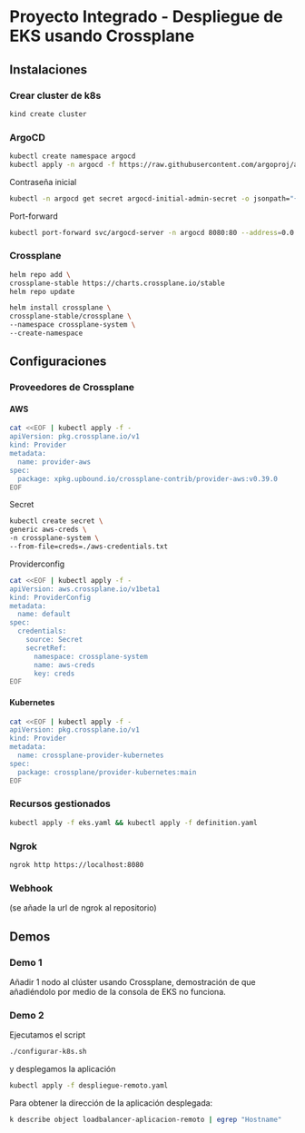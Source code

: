 # Proyecto Integrado - Despliegue de EKS usando Crossplane

## Instalaciones

### Crear cluster de k8s

```bash
kind create cluster
```

### ArgoCD

```bash
kubectl create namespace argocd
kubectl apply -n argocd -f https://raw.githubusercontent.com/argoproj/argo-cd/stable/manifests/install.yaml
```

Contraseña inicial

```bash
kubectl -n argocd get secret argocd-initial-admin-secret -o jsonpath="{.data.password}" | base64 -d;echo
```

Port-forward

```bash
kubectl port-forward svc/argocd-server -n argocd 8080:80 --address=0.0.0.0
```

### Crossplane

```bash
helm repo add \
crossplane-stable https://charts.crossplane.io/stable
helm repo update
```

```bash
helm install crossplane \
crossplane-stable/crossplane \
--namespace crossplane-system \
--create-namespace
```

## Configuraciones

### Proveedores de Crossplane

#### AWS

```bash
cat <<EOF | kubectl apply -f -
apiVersion: pkg.crossplane.io/v1
kind: Provider
metadata:
  name: provider-aws
spec:
  package: xpkg.upbound.io/crossplane-contrib/provider-aws:v0.39.0
EOF
```

Secret

```bash
kubectl create secret \
generic aws-creds \
-n crossplane-system \
--from-file=creds=./aws-credentials.txt
```

Providerconfig

```bash
cat <<EOF | kubectl apply -f -
apiVersion: aws.crossplane.io/v1beta1
kind: ProviderConfig
metadata:
  name: default
spec:
  credentials:
    source: Secret
    secretRef:
      namespace: crossplane-system
      name: aws-creds
      key: creds
EOF
```

#### Kubernetes

```bash
cat <<EOF | kubectl apply -f -
apiVersion: pkg.crossplane.io/v1
kind: Provider
metadata:
  name: crossplane-provider-kubernetes
spec:
  package: crossplane/provider-kubernetes:main
EOF
```

### Recursos gestionados

```bash
kubectl apply -f eks.yaml && kubectl apply -f definition.yaml
```

### Ngrok

```bash
ngrok http https://localhost:8080
```

### Webhook

(se añade la url de ngrok al repositorio)

## Demos

### Demo 1

Añadir 1 nodo al clúster usando Crossplane, demostración de que añadiéndolo por medio de la consola de EKS no funciona.

### Demo 2

Ejecutamos el script 

```bash
./configurar-k8s.sh
```

y desplegamos la aplicación 

```bash
kubectl apply -f despliegue-remoto.yaml
```

Para obtener la dirección de la aplicación desplegada:

```bash
k describe object loadbalancer-aplicacion-remoto | egrep "Hostname"
```